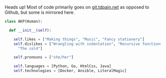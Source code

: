 Heads up! Most of code primarily goes on [git.tdpain.net](https://git.tdpain.net) as opposed to Github, but some is mirrored here.

```py
class AKP(Human):

  def __init__(self):

    self.likes = ["Making things", "Music", "Fancy stationery"]
    self.dislikes = ["Wrangling with indentation", "Recursive functions",
      "The cold"]

    self.pronouns = ["she/her"]

    self.languages = [Python, Go, HtmlCss, Java]
    self.technologies = [Docker, Ansible, LiteralMagic]
```

